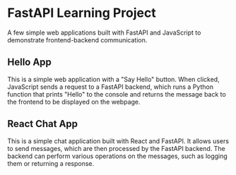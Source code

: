 # FastAPI Learning Project

A few simple web applications built with FastAPI and JavaScript to demonstrate frontend-backend communication.

## Hello App

This is a simple web application with a "Say Hello" button. When clicked, JavaScript sends a request to a FastAPI backend, which runs a Python function that prints "Hello" to the console and returns the message back to the frontend to be displayed on the webpage.

## React Chat App

This is a simple chat application built with React and FastAPI. It allows users to send messages, which are then processed by the FastAPI backend. The backend can perform various operations on the messages, such as logging them or returning a response.
